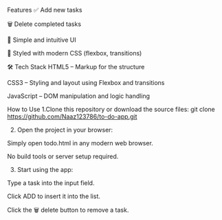  Features
✅ Add new tasks

🗑️ Delete completed tasks

🎯 Simple and intuitive UI

🎨 Styled with modern CSS (flexbox, transitions)

🛠️ Tech Stack
HTML5 – Markup for the structure

CSS3 – Styling and layout using Flexbox and transitions

JavaScript – DOM manipulation and logic handling

How to Use
1.Clone this repository or download the source files:
git clone https://github.com/Naaz123786/to-do-app.git

2. Open the project in your browser:

Simply open todo.html in any modern web browser.

No build tools or server setup required.

3. Start using the app:

Type a task into the input field.

Click ADD to insert it into the list.

Click the 🗑️ delete button to remove a task.
